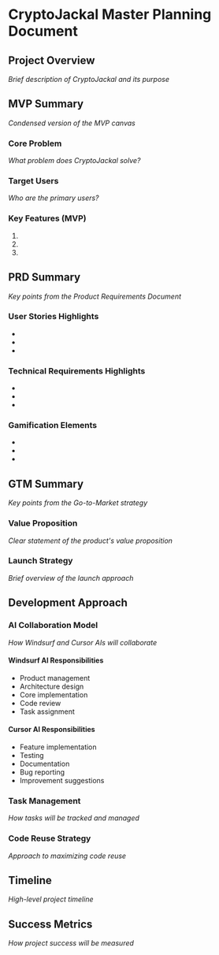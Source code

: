 # CryptoJackal Master Planning Document

## Project Overview
*Brief description of CryptoJackal and its purpose*

## MVP Summary
*Condensed version of the MVP canvas*

### Core Problem
*What problem does CryptoJackal solve?*

### Target Users
*Who are the primary users?*

### Key Features (MVP)
1. 
2. 
3. 

## PRD Summary
*Key points from the Product Requirements Document*

### User Stories Highlights
- 
- 
- 

### Technical Requirements Highlights
- 
- 
- 

### Gamification Elements
- 
- 
- 

## GTM Summary
*Key points from the Go-to-Market strategy*

### Value Proposition
*Clear statement of the product's value proposition*

### Launch Strategy
*Brief overview of the launch approach*

## Development Approach

### AI Collaboration Model
*How Windsurf and Cursor AIs will collaborate*

#### Windsurf AI Responsibilities
- Product management
- Architecture design
- Core implementation
- Code review
- Task assignment

#### Cursor AI Responsibilities
- Feature implementation
- Testing
- Documentation
- Bug reporting
- Improvement suggestions

### Task Management
*How tasks will be tracked and managed*

### Code Reuse Strategy
*Approach to maximizing code reuse*

## Timeline
*High-level project timeline*

## Success Metrics
*How project success will be measured*
